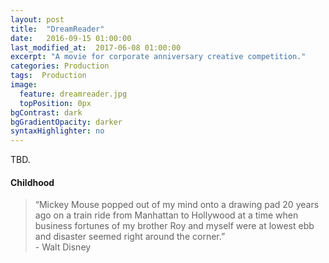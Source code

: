 ```yaml
---
layout: post
title:  "DreamReader"
date:   2016-09-15 01:00:00
last_modified_at:  2017-06-08 01:00:00
excerpt: "A movie for corporate anniversary creative competition."
categories: Production
tags:  Production
image:
  feature: dreamreader.jpg
  topPosition: 0px
bgContrast: dark
bgGradientOpacity: darker
syntaxHighlighter: no
---
```


TBD. 

#### Childhood

<div class="img img--fullContainer img--14xLeading" style="background-image: url({{ site.baseurl_posts_img }}walt-childhood.jpg);"></div>

<blockquote class="u--startsWithDoubleQuote">&#8220;Mickey Mouse popped out of my mind onto a drawing pad 20 years ago on a train ride from Manhattan to Hollywood at a time when business fortunes of my brother Roy and myself were at lowest ebb and disaster seemed right around the corner.&#8221; <br/>- Walt Disney</blockquote>



